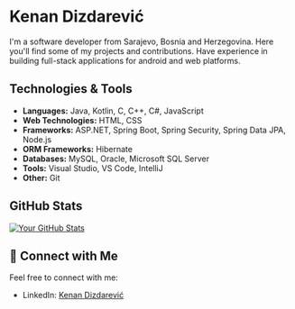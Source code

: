 
# Kenan Dizdarević 

I'm a software developer from Sarajevo, Bosnia and Herzegovina. Here you'll find some of my projects and contributions.
Have experience in building full-stack applications for android and web platforms.

## Technologies & Tools

- **Languages:** Java, Kotlin, C, C++, C#, JavaScript
- **Web Technologies:** HTML, CSS
- **Frameworks:** ASP.NET, Spring Boot, Spring Security, Spring Data JPA, Node.js
- **ORM Frameworks:** Hibernate
- **Databases:** MySQL, Oracle, Microsoft SQL Server
- **Tools:** Visual Studio, VS Code, IntelliJ
- **Other:** Git


## GitHub Stats

[![Your GitHub Stats](https://github-readme-stats.vercel.app/api?username=kenankd&show_icons=true&count_private=true)](https://github.com/kenankd)

## 🤝 Connect with Me

Feel free to connect with me:

- LinkedIn: [Kenan Dizdarević](https://www.linkedin.com/in/kenan-dizdarevic-22b0aa281/)

